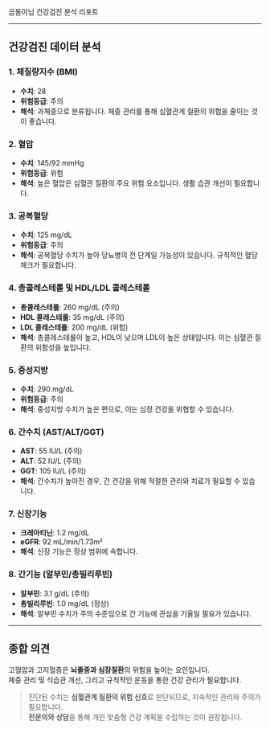 곰돌이님 건강검진 분석 리포트

---

## 건강검진 데이터 분석

### 1. 체질량지수 (BMI)

- **수치**: 28
- **위험등급**: 주의
- **해석**: 과체중으로 분류됩니다. 체중 관리를 통해 심혈관계 질환의 위험을 줄이는 것이 좋습니다.

### 2. 혈압

- **수치**: 145/92 mmHg
- **위험등급**: 위험
- **해석**: 높은 혈압은 심혈관 질환의 주요 위험 요소입니다. 생활 습관 개선이 필요합니다.

### 3. 공복혈당

- **수치**: 125 mg/dL
- **위험등급**: 주의
- **해석**: 공복혈당 수치가 높아 당뇨병의 전 단계일 가능성이 있습니다. 규칙적인 혈당 체크가 필요합니다.

### 4. 총콜레스테롤 및 HDL/LDL 콜레스테롤

- **총콜레스테롤**: 260 mg/dL (주의)
- **HDL 콜레스테롤**: 35 mg/dL (주의)
- **LDL 콜레스테롤**: 200 mg/dL (위험)
- **해석**: 총콜레스테롤이 높고, HDL이 낮으며 LDL이 높은 상태입니다. 이는 심혈관 질환의 위험성을 높입니다.

### 5. 중성지방

- **수치**: 290 mg/dL
- **위험등급**: 주의
- **해석**: 중성지방 수치가 높은 편으로, 이는 심장 건강을 위협할 수 있습니다.

### 6. 간수치 (AST/ALT/GGT)

- **AST**: 55 IU/L (주의)
- **ALT**: 52 IU/L (주의)
- **GGT**: 105 IU/L (주의)
- **해석**: 간수치가 높아진 경우, 간 건강을 위해 적절한 관리와 치료가 필요할 수 있습니다.

### 7. 신장기능

- **크레아티닌**: 1.2 mg/dL
- **eGFR**: 92 mL/min/1.73m²
- **해석**: 신장 기능은 정상 범위에 속합니다.

### 8. 간기능 (알부민/총빌리루빈)

- **알부민**: 3.1 g/dL (주의)
- **총빌리루빈**: 1.0 mg/dL (정상)
- **해석**: 알부민 수치가 주의 수준임으로 간 기능에 관심을 기울일 필요가 있습니다.

---

## 종합 의견

고혈압과 고지혈증은 **뇌졸중과 심장질환**의 위험을 높이는 요인입니다.  
체중 관리 및 식습관 개선, 그리고 규칙적인 운동을 통한 건강 관리가 필요합니다.

> 진단된 수치는 **심혈관계 질환의 위험 신호**로 판단되므로, 지속적인 관리와 주의가 필요합니다.  
> **전문의와 상담**을 통해 개인 맞춤형 건강 계획을 수립하는 것이 권장됩니다.
